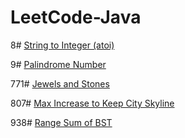 # LeetCode-Java

8# [String to Integer (atoi)](https://leetcode.com/problems/string-to-integer-atoi/)

9# [Palindrome Number](https://leetcode.com/problems/palindrome-number/)

771# [Jewels and Stones](https://leetcode.com/problems/jewels-and-stones/)

807# [Max Increase to Keep City Skyline](https://leetcode.com/problems/max-increase-to-keep-city-skyline/)

938# [Range Sum of BST](https://leetcode.com/problems/range-sum-of-bst/)
